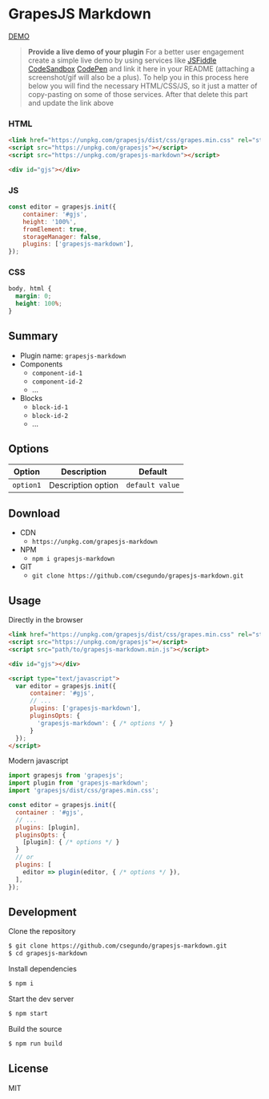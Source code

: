 # GrapesJS Markdown

[DEMO](##)
> **Provide a live demo of your plugin**
For a better user engagement create a simple live demo by using services like [JSFiddle](https://jsfiddle.net) [CodeSandbox](https://codesandbox.io) [CodePen](https://codepen.io) and link it here in your README (attaching a screenshot/gif will also be a plus).
To help you in this process here below you will find the necessary HTML/CSS/JS, so it just a matter of copy-pasting on some of those services. After that delete this part and update the link above

### HTML
```html
<link href="https://unpkg.com/grapesjs/dist/css/grapes.min.css" rel="stylesheet">
<script src="https://unpkg.com/grapesjs"></script>
<script src="https://unpkg.com/grapesjs-markdown"></script>

<div id="gjs"></div>
```

### JS
```js
const editor = grapesjs.init({
    container: '#gjs',
    height: '100%',
    fromElement: true,
    storageManager: false,
    plugins: ['grapesjs-markdown'],
});
```

### CSS
```css
body, html {
  margin: 0;
  height: 100%;
}
```


## Summary

* Plugin name: `grapesjs-markdown`
* Components
    * `component-id-1`
    * `component-id-2`
    * ...
* Blocks
    * `block-id-1`
    * `block-id-2`
    * ...



## Options

| Option | Description | Default |
|-|-|-
| `option1` | Description option | `default value` |



## Download

* CDN
  * `https://unpkg.com/grapesjs-markdown`
* NPM
  * `npm i grapesjs-markdown`
* GIT
  * `git clone https://github.com/csegundo/grapesjs-markdown.git`



## Usage

Directly in the browser
```html
<link href="https://unpkg.com/grapesjs/dist/css/grapes.min.css" rel="stylesheet"/>
<script src="https://unpkg.com/grapesjs"></script>
<script src="path/to/grapesjs-markdown.min.js"></script>

<div id="gjs"></div>

<script type="text/javascript">
  var editor = grapesjs.init({
      container: '#gjs',
      // ...
      plugins: ['grapesjs-markdown'],
      pluginsOpts: {
        'grapesjs-markdown': { /* options */ }
      }
  });
</script>
```

Modern javascript
```js
import grapesjs from 'grapesjs';
import plugin from 'grapesjs-markdown';
import 'grapesjs/dist/css/grapes.min.css';

const editor = grapesjs.init({
  container : '#gjs',
  // ...
  plugins: [plugin],
  pluginsOpts: {
    [plugin]: { /* options */ }
  }
  // or
  plugins: [
    editor => plugin(editor, { /* options */ }),
  ],
});
```



## Development

Clone the repository

```sh
$ git clone https://github.com/csegundo/grapesjs-markdown.git
$ cd grapesjs-markdown
```

Install dependencies

```sh
$ npm i
```

Start the dev server

```sh
$ npm start
```

Build the source

```sh
$ npm run build
```



## License

MIT
